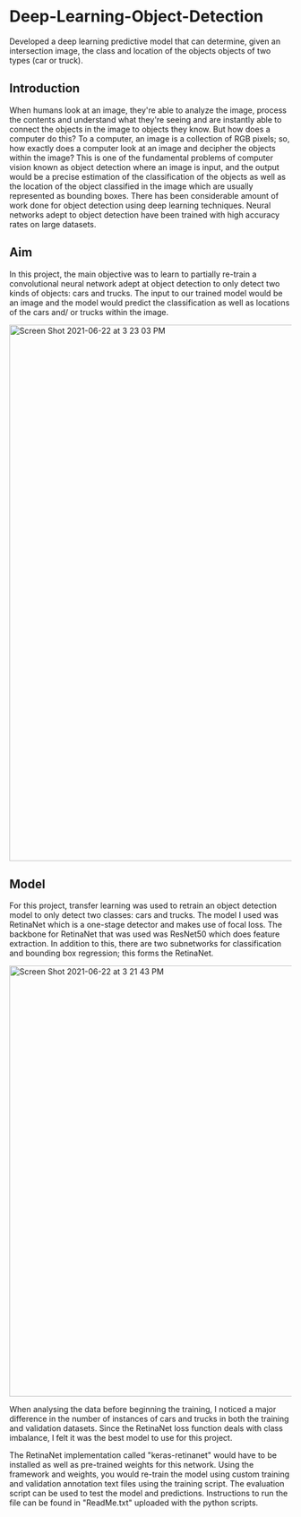 # Deep-Learning-Object-Detection
Developed a deep learning predictive model that can determine, given an intersection image, the class and location of the objects objects of two types (car or truck).

## Introduction

When humans look at an image, they're able to analyze the image, process the contents and understand what they're seeing and are instantly able to connect the objects in the image to objects they know. But how does a computer do this? To a computer, an image is a collection of RGB pixels; so, how exactly does a computer look at an image and decipher the objects within the image? This is one of the fundamental problems of computer vision known as object detection where an image is input, and the output would be a precise estimation of the classification of the objects as well as the location of the object classified in the image which are usually represented as bounding boxes. There has been considerable amount of work done for object detection using deep learning techniques. Neural networks adept to object detection have been trained with high accuracy rates on large datasets. 

## Aim

In this project, the main objective was to learn to partially re-train a convolutional neural network adept at object detection to only detect two kinds of objects: cars and trucks. The input to our trained model would be an image and the model would predict the classification as well as locations of the cars and/ or trucks within the image. 

<img width="958" alt="Screen Shot 2021-06-22 at 3 23 03 PM" src="https://user-images.githubusercontent.com/32781544/122916293-943f1900-d311-11eb-850e-a1197da93c7e.png">

## Model

For this project, transfer learning was used to retrain an object detection model to only detect two classes: cars and trucks. The model I used was RetinaNet which is a one-stage detector and makes use of focal loss. The backbone for RetinaNet that was used was ResNet50 which does feature extraction. In addition to this, there are two subnetworks for classification and bounding box regression; this forms the RetinaNet. 

<p class="aligncenter">
  <img width="770" alt="Screen Shot 2021-06-22 at 3 21 43 PM" src="https://user-images.githubusercontent.com/32781544/122916131-678b0180-d311-11eb-9839-5a11b07127e1.png">
</p>

When analysing the data before beginning the training, I noticed a major difference in the number of instances of cars and trucks in both the training and validation datasets. Since the RetinaNet loss function deals with class imbalance, I felt it was the best model to use for this project.

The RetinaNet implementation called "keras-retinanet" would have to be installed as well as pre-trained weights for this network. Using the framework and weights, you would re-train the model using custom training and validation annotation text files using the training script. The evaluation script can be used to test the model and predictions. Instructions to run the file can be found in "ReadMe.txt" uploaded with the python scripts.
